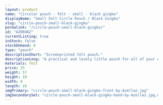 ```yaml
---
layout: product
name: "Circular pouch - felt - small - black gingko"
displayName: "Small Felt Circle Pouch / Black Gingko"
slug: "circle-pouch-small-black-gingko"
permalink: "/circle-pouch-small-black-gingko/"
id: "AZ00482"
currentListing: true
inStock: false
stockOnHand: 0
type: "pouch"
descriptionShort: "Screenprinted felt pouch."
descriptionLong: "A practical and lovely little pouch for all of your organizing needs. Great for small craft supplies and tools on the go. ,Made from industrial wool felt and printed with solvent-free inks. Nylon YKK zipper.,Designed, hand-printed, and sewn by me in Baltimore.,Approximate dimensions: 5.5 inches wide x 3.5 inches tall x 2.5 inches deep"
materials: felt
price: 25
weight: 57
height: 10
width: 8
length: 16
imgPrimary: "circle-pouch-small-black-gingko-front-by-Azellaz.jpg"
imgSecondarySet: "circle-pouch-small-black-gingko-hand-by-Azellaz.jpg,circle-pouch-small-black-gingko-side-by-Azellaz.jpg"
---
```

